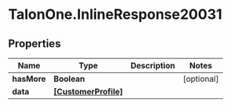 # TalonOne.InlineResponse20031

## Properties

Name | Type | Description | Notes
------------ | ------------- | ------------- | -------------
**hasMore** | **Boolean** |  | [optional] 
**data** | [**[CustomerProfile]**](CustomerProfile.md) |  | 


